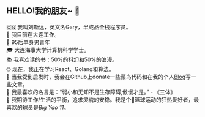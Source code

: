 ## HELLO!我的朋友~ 👋   

:cn:  我叫刘斯远，英文名Gary，半成品全栈程序员。    
👔 我目前在大连工作。  
🧔 95后单身男青年     
🎓 大连海事大学计算机科学学士。       
📚 我喜欢读的书：50%的科幻和50%的浪漫。     
🤓 现在，我正在学习React、Golang和算法。          
📝 当我受到启发时，我会在Github上donate一些菜鸟代码和在我的个人[Blog](https://garyliu1996.github.io/)写一些文章。   
📜 我最喜欢的名言是：“弱小和无知不是生存障碍,傲慢才是。” - 《三体》   
👫 我期待工作/生活的平衡，追求灵魂的安稳。我是个🏀篮球运动的狂热爱好者，最喜欢的球员是*Big Yao 11*。   

<!--
**GaryLiu1996/GaryLiu1996** is a ✨ _special_ ✨ repository because its `README.md` (this file) appears on your GitHub profile.

Here are some ideas to get you started:

- 🔭 I’m currently working on ...
- 🌱 I’m currently learning ...
- 👯 I’m looking to collaborate on ...
- 🤔 I’m looking for help with ...
- 💬 Ask me about ...
- 📫 How to reach me: ...
- 😄 Pronouns: ...
- ⚡ Fun fact: ...
-->
